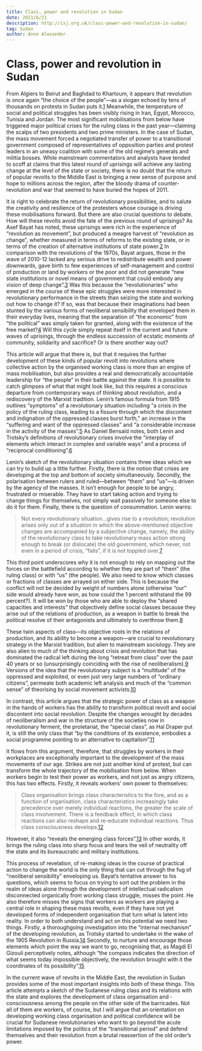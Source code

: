 ```yaml
---
title: Class, power and revolution in Sudan
date: 2021/6/21
description: http://isj.org.uk/class-power-and-revolution-in-sudan/
tag: Sudan
author: Anne Alexander
---
```


# Class, power and revolution in Sudan

From Algiers to Beirut and Baghdad to Khartoum, it appears that revolution is once again “the choice of the people”—as a slogan echoed by tens of thousands on protests in Sudan puts it.[1](http://isj.org.uk/class-power-and-revolution-in-sudan/#footnote-10080-1) Meanwhile, the temperature of social and political struggles has been visibly rising in Iran, Egypt, Morocco, Tunisia and Jordan. The most significant mobilisations from below have triggered major political crises for the ruling class in the past year—claiming the scalps of two presidents and two prime ministers. In the case of Sudan, the mass movement forced a negotiated transfer of power to a transitional government composed of representatives of opposition parties and protest leaders in an uneasy coalition with some of the old regime’s generals and militia bosses. While mainstream commentators and analysts have tended to scoff at claims that this latest round of uprisings will achieve any lasting change at the level of the state or society, there is no doubt that the return of popular revolts to the Middle East is bringing a new sense of purpose and hope to millions across the region, after the bloody drama of counter-revolution and war that seemed to have buried the hopes of 2011.

It is right to celebrate the return of revolutionary possibilities, and to salute the creativity and resilience of the protesters whose courage is driving these mobilisations forward. But there are also crucial questions to debate. How will these revolts avoid the fate of the previous round of uprisings? As Asef Bayat has noted, these uprisings were rich in the experience of “revolution as movement”, but produced a meagre harvest of “revolution as change”, whether measured in terms of reforms to the existing state, or in terms of the creation of alternative institutions of state power.[2](http://isj.org.uk/class-power-and-revolution-in-sudan/#footnote-10080-2) In comparison with the revolutions of the 1970s, Bayat argues, those in the wave of 2010-12 lacked any serious drive to redistribute wealth and power downwards, gave birth to few experiences of self-management and control of production or land by workers or the poor and did not generate “new state institutions or novel means of government that could embody any vision of deep change”.[3](http://isj.org.uk/class-power-and-revolution-in-sudan/#footnote-10080-3) Was this because the “revolutionaries” who emerged in the course of these epic struggles were more interested in revolutionary performance in the streets than seizing the state and working out how to change it? If so, was that because their imaginations had been stunted by the various forms of neoliberal sensibility that enveloped them in their everyday lives, meaning that the separation of “the economic” from “the political” was simply taken for granted, along with the existence of the free market?[4](http://isj.org.uk/class-power-and-revolution-in-sudan/#footnote-10080-4) Will this cycle simply repeat itself in the current and future waves of uprisings, through the endless succession of ecstatic moments of community, solidarity and sacrifice? Or is there another way out?

This article will argue that there is, but that it requires the further development of these kinds of popular revolt into revolutions where collective action by the organised working class is more than an engine of mass mobilisation, but also provides a real and democratically accountable leadership for “the people” in their battle against the state. It is possible to catch glimpses of what that might look like, but this requires a conscious departure from contemporary ways of thinking about revolution, and a rediscovery of the Marxist tradition. Lenin’s famous formula from 1915 outlines “symptoms” of a revolutionary situation including “a crisis in the policy of the ruling class, leading to a fissure through which the discontent and indignation of the oppressed classes burst forth,” an increase in the “suffering and want of the oppressed classes” and “a considerable increase in the activity of the masses”.[5](http://isj.org.uk/class-power-and-revolution-in-sudan/#footnote-10080-5) As Daniel Bensaïd notes, both Lenin and Trotsky’s definitions of revolutionary crises involve the “interplay of elements which interact in complex and variable ways” and a process of “reciprocal conditioning”.[6](http://isj.org.uk/class-power-and-revolution-in-sudan/#footnote-10080-6)

Lenin’s sketch of the revolutionary situation contains three ideas which we can try to build up a little further. Firstly, there is the notion that crises are developing at the top and bottom of society simultaneously. Secondly, the polarisation between rulers and ruled—between “them” and “us”—is driven by the agency of the masses. It isn’t enough for people to be angry, frustrated or miserable. They have to start taking action and trying to change things for themselves, not simply wait passively for someone else to do it for them. Finally, there is the question of consummation. Lenin warns:

> Not every revolutionary situation…gives rise to a revolution; revolution arises only out of a situation in which the above-mentioned objective changes are accompanied by a subjective change, namely, the ability of the revolutionary class to take revolutionary mass action strong enough to break (or dislocate) the old government, which never, not even in a period of crisis, “falls”, if it is not toppled over.[7](http://isj.org.uk/class-power-and-revolution-in-sudan/#footnote-10080-7)

This third point underscores why it is not enough to rely on mapping out the forces on the battlefield according to whether they are part of “them” (the ruling class) or with “us” (the people). We also need to know which classes or fractions of classes are arrayed on either side. This is because the conflict will not be decided by weight of numbers alone (otherwise “our” side would already have won, as how could the 1 percent withstand the 99 percent?). It will be won by those who are able to deploy the “shared capacities and interests” that objectively define social classes because they arise out of the relations of production, as a weapon in battle to break the political resolve of their antagonists and ultimately to overthrow them.[8](http://isj.org.uk/class-power-and-revolution-in-sudan/#footnote-10080-8)

These twin aspects of class—its objective roots in the relations of production, and its ability to become a weapon—are crucial to revolutionary strategy in the Marxist tradition, but alien to mainstream sociology. They are also alien to much of the thinking about crisis and revolution that has dominated the radical left during the long “retreat from class” over the past 40 years or so (unsurprisingly coinciding with the rise of neoliberalism).[9](http://isj.org.uk/class-power-and-revolution-in-sudan/#footnote-10080-9) Versions of the idea that the revolutionary subject is a “multitude” of the oppressed and exploited, or even just very large numbers of “ordinary citizens”, permeate both academic left analysis and much of the “common sense” of theorising by social movement activists.[10](http://isj.org.uk/class-power-and-revolution-in-sudan/#footnote-10080-10)

In contrast, this article argues that the strategic power of class as a weapon in the hands of workers has the ability to transform political revolt and social discontent into social revolution. Despite the changes wrought by decades of neoliberalism and war in the structure of the societies now in revolutionary ferment, the proletariat, the “special class”, as Hal Draper put it, is still the only class that “by the conditions of its existence, embodies a social programme pointing to an alternative to capitalism”.[11](http://isj.org.uk/class-power-and-revolution-in-sudan/#footnote-10080-11)

It flows from this argument, therefore, that struggles by workers in their workplaces are exceptionally important to the development of the mass movements of our age. Strikes are not just another kind of protest, but can transform the whole trajectory of the mobilisation from below. When workers begin to test their power as workers, and not just as angry citizens, this has two effects. Firstly, it reveals workers’ own power to themselves:

> Class organisation brings class characteristics to the fore, and as a function of organisation, class characteristics increasingly take precedence over merely individual reactions, the greater the scale of class involvement. There is a feedback effect, in which class reactions can also reshape and re-educate individual reactions. Thus class consciousness develops.[12](http://isj.org.uk/class-power-and-revolution-in-sudan/#footnote-10080-12)

However, it also “reveals the emerging class forces”.[13](http://isj.org.uk/class-power-and-revolution-in-sudan/#footnote-10080-13) In other words, it brings the ruling class into sharp focus and tears the veil of neutrality off the state and its bureaucratic and military institutions.

This process of revelation, of re-making ideas in the course of practical action to change the world is the only thing that can cut through the fug of “neoliberal sensibility” enveloping us. Bayat’s tentative answer to his questions, which seems to focus on trying to sort out the problem in the realm of ideas alone through the development of intellectual radicalism disconnected organically from working class struggle, misses the point. He also therefore misses the signs that workers as workers are playing a central role in shaping these mass revolts, even if they have not yet developed forms of independent organisation that turn what is latent into reality. In order to both understand and act on this potential we need two things. Firstly, a thoroughgoing investigation into the “internal mechanism” of the developing revolution, as Trotsky started to undertake in the wake of the 1905 Revolution in Russia.[14](http://isj.org.uk/class-power-and-revolution-in-sudan/#footnote-10080-14) Secondly, to nurture and encourage those elements which point the way we want to go, recognising that, as Magdi El Gizouli perceptively notes, although “the compass indicates the direction of what seems today impossible objectively, the revolution brought with it the coordinates of its possibility”.[15](http://isj.org.uk/class-power-and-revolution-in-sudan/#footnote-10080-15)

In the current wave of revolts in the Middle East, the revolution in Sudan provides some of the most important insights into both of these things. This article attempts a sketch of the Sudanese ruling class and its relations with the state and explores the development of class organisation and ­consciousness among the people on the other side of the barricades. Not all of them are ­workers, of course, but I will argue that an orientation on developing working class organisation and political confidence will be crucial for Sudanese ­revolutionaries who want to go beyond the acute limitations imposed by the politics of the “transitional period” and defend themselves and their revolution from a brutal reassertion of the old order’s power.

